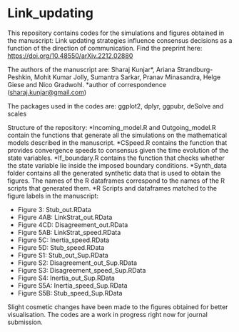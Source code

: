 # Link_updating
This repository contains codes for the simulations and figures obtained in the manuscript: Link updating strategies influence consensus decisions as a function of the direction of communication. 
Find the preprint here: https://doi.org/10.48550/arXiv.2212.02880

The authors of the manuscript are: Sharaj Kunjar*, Ariana Strandburg-Peshkin, Mohit Kumar Jolly, Sumantra Sarkar, Pranav Minasandra, Helge Giese and Nico Gradwohl.
*author of correspondence (sharaj.kunjar@gmail.com)

The packages used in the codes are: ggplot2, dplyr, ggpubr, deSolve and scales

Structure of the repository:
*Incoming_model.R and Outgoing_model.R contain the functions that generate all the simulations on the mathematical models described in the manuscript.
*CSpeed.R contains the function that provides convergence speeds to consensus given the time evolution of the state variables.
*If_boundary.R contains the function that checks whether the state variable lie inside the imposed boundary conditions.
*Synth_data folder contains all the generated synthetic data that is used to obtain the figures. The names of the R dataframes correspond to the names of the R scripts that generated them.
*R Scripts and dataframes matched to the figure labels in the manuscript:
- Figure 3: Stub_out.RData
- Figure 4AB: LinkStrat_out.RData
- Figure 4CD: Disagreement_out.RData
- Figure 5AB: LinkStrat_speed.RData
- Figure 5C: Inertia_speed.RData
- Figure 5D: Stub_speed.RData
- Figure S1: Stub_out_Sup.RData
- Figure S2: Disagreement_out_Sup.RData
- Figure S3: Disagreement_speed_Sup.RData
- Figure S4: Inertia_out_Sup.RData
- Figure S5A: Inertia_speed_Sup.RData
- Figure S5B: Stub_speed_Sup.RData

Slight cosmetic changes have been made to the figures obtained for better visualisation. The codes are a work in progress right now for journal submission.